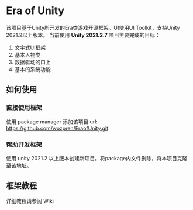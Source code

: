 # Era of Unity
该项目基于Unity所开发的Era类游戏开源框架。UI使用UI Toolkit，支持Unity 2021.2以上版本。
当前使用 **Unity 2021.2.7**
项目主要完成的目标：
1. 文字式UI框架
2. 基本人物类
3. 数据驱动的口上
4. 基本的系统功能
## 如何使用
### 直接使用框架
使用 package manager 添加该项目 url: https://github.com/wozpren/EraofUnity.git
### 帮助开发框架
使用 unity 2021.2 以上版本创建新项目。将package内文件删除，将本项目克隆至该地址。

## 框架教程
详细教程请参阅 Wiki
